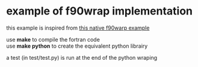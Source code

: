 example of f90wrap implementation 
=================================
this example is inspired from [this native f90warp example](https://github.com/jameskermode/f90wrap/issues/30) 

use **make** to compile the fortran code  
use **make python** to create the equivalent python librairy  

a test (in test/test.py) is run at the end of the python wraping 

